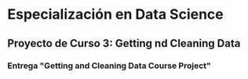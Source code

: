 # Especialización en Data Science
## Proyecto de Curso 3: Getting nd Cleaning Data
### Entrega "Getting and Cleaning Data Course Project"
